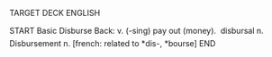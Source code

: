 TARGET DECK
ENGLISH

START
Basic
Disburse
Back: v. (-sing) pay out (money).  disbursal n. Disbursement n. [french: related to *dis-, *bourse]
END
